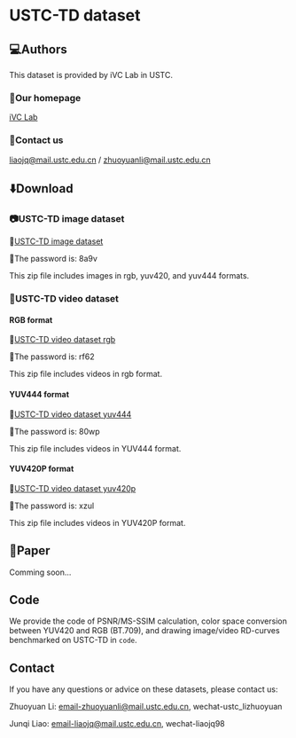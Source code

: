 # USTC-TD dataset
## :computer:Authors
This dataset is provided by iVC Lab in USTC.
### :house_with_garden:Our homepage
[iVC Lab](https://ustc-ivclab.github.io/)
### :e-mail:Contact us
liaojq@mail.ustc.edu.cn / zhuoyuanli@mail.ustc.edu.cn
## :arrow_down:Download
### :camera:USTC-TD image dataset
:link:[USTC-TD image dataset](https://rec.ustc.edu.cn/share/d0aa6460-ef6e-11ee-accf-f9b5640aed52)

:key:The password is: 8a9v

This zip file includes images in rgb, yuv420, and yuv444 formats.
### :movie_camera:USTC-TD video dataset
#### RGB format
:link:[USTC-TD video dataset rgb](https://rec.ustc.edu.cn/share/a7ebf430-611a-11ef-b104-c5117e3741e9)

:key:The password is: rf62

This zip file includes videos in rgb format.
#### YUV444 format
:link:[USTC-TD video dataset yuv444](https://rec.ustc.edu.cn/share/21ea7530-ef6f-11ee-9381-fbc2b60358f7)

:key:The password is: 80wp

This zip file includes videos in YUV444 format.
#### YUV420P format
:link:[USTC-TD video dataset yuv420p](https://rec.ustc.edu.cn/share/611e78e0-ef6f-11ee-899d-9d5fa7b6e594)

:key:The password is: xzul

This zip file includes videos in YUV420P format.
## :newspaper:Paper
Comming soon...

## Code
We provide the code of PSNR/MS-SSIM calculation, color space conversion between YUV420 and RGB (BT.709), and drawing image/video RD-curves benchmarked on USTC-TD in `code`. 

## Contact
If you have any questions or advice on these datasets, please contact us:

Zhuoyuan Li: email-zhuoyuanli@mail.ustc.edu.cn, wechat-ustc_lizhuoyuan

Junqi Liao: email-liaojq@mail.ustc.edu.cn, wechat-liaojq98



